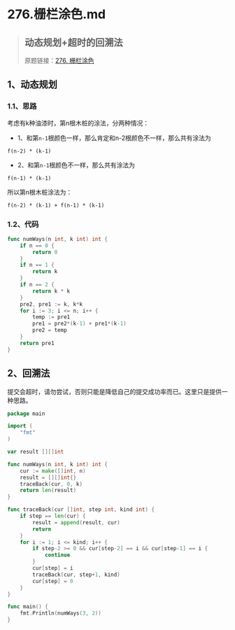 # 276.栅栏涂色.md
> ## 动态规划+超时的回溯法
> 原题链接：[276. 栅栏涂色](https://leetcode-cn.com/problems/paint-fence/)

## 1、动态规划
### 1.1、思路
考虑有k种油漆时，第n根木桩的涂法，分两种情况：
* 1、和第``n-1``根颜色一样，那么肯定和n-2根颜色不一样，那么共有涂法为
```
f(n-2) * (k-1)
```
* 2、和第``n-1``根颜色不一样，那么共有涂法为
```
f(n-1) * (k-1)
```
所以第n根木桩涂法为：
```
f(n-2) * (k-1) + f(n-1) * (k-1)
```
### 1.2、代码
```go
func numWays(n int, k int) int {
	if n == 0 {
		return 0
	}
	if n == 1 {
		return k
	}
	if n == 2 {
		return k * k
	}
	pre2, pre1 := k, k*k
	for i := 3; i <= n; i++ {
		temp := pre1
		pre1 = pre2*(k-1) + pre1*(k-1)
		pre2 = temp
	}
	return pre1
}
```
## 2、回溯法
提交会超时，请勿尝试，否则只能是降低自己的提交成功率而已。这里只是提供一种思路。
```go
package main

import (
	"fmt"
)

var result [][]int

func numWays(n int, k int) int {
	cur := make([]int, n)
	result = [][]int{}
	traceBack(cur, 0, k)
	return len(result)
}

func traceBack(cur []int, step int, kind int) {
	if step == len(cur) {
		result = append(result, cur)
		return
	}
	for i := 1; i <= kind; i++ {
		if step-2 >= 0 && cur[step-2] == i && cur[step-1] == i {
			continue
		}
		cur[step] = i
		traceBack(cur, step+1, kind)
		cur[step] = 0
	}
}

func main() {
	fmt.Println(numWays(3, 2))
}
```
